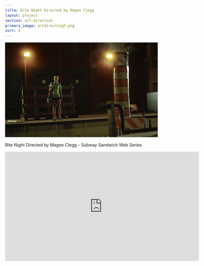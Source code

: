 ```yaml
---
title: Bite Night Directed by Magee Clegg
layout: project
section: art-direction
primary_image: artdirecting5.png
sort: 4
---
```


![Bite Night Subway Commercial](/img/art-direction/artdirecting6.png)

Bite Night Directed by Magee Clegg - Subway Sandwich Web Series

<iframe width="640" height="360" src="http://www.mydamnchannel.com/embed/?e=10080" scrolling="no" frameborder="0"></iframe>
